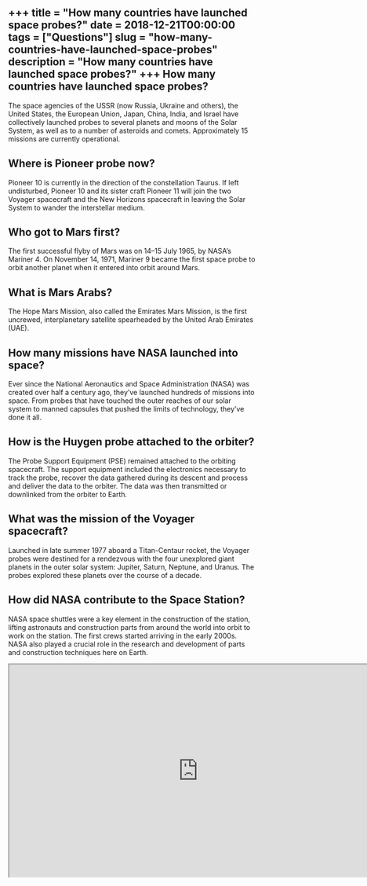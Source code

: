 +++
title = "How many countries have launched space probes?"
date = 2018-12-21T00:00:00
tags = ["Questions"]
slug = "how-many-countries-have-launched-space-probes"
description = "How many countries have launched space probes?"
+++
How many countries have launched space probes?
----------------------------------------------

The space agencies of the USSR (now Russia, Ukraine and others), the United States, the European Union, Japan, China, India, and Israel have collectively launched probes to several planets and moons of the Solar System, as well as to a number of asteroids and comets. Approximately 15 missions are currently operational.

Where is Pioneer probe now?
---------------------------

Pioneer 10 is currently in the direction of the constellation Taurus. If left undisturbed, Pioneer 10 and its sister craft Pioneer 11 will join the two Voyager spacecraft and the New Horizons spacecraft in leaving the Solar System to wander the interstellar medium.

Who got to Mars first?
----------------------

The first successful flyby of Mars was on 14–15 July 1965, by NASA’s Mariner 4. On November 14, 1971, Mariner 9 became the first space probe to orbit another planet when it entered into orbit around Mars.

What is Mars Arabs?
-------------------

The Hope Mars Mission, also called the Emirates Mars Mission, is the first uncrewed, interplanetary satellite spearheaded by the United Arab Emirates (UAE).

How many missions have NASA launched into space?
------------------------------------------------

Ever since the National Aeronautics and Space Administration (NASA) was created over half a century ago, they’ve launched hundreds of missions into space. From probes that have touched the outer reaches of our solar system to manned capsules that pushed the limits of technology, they’ve done it all.

How is the Huygen probe attached to the orbiter?
------------------------------------------------

The Probe Support Equipment (PSE) remained attached to the orbiting spacecraft. The support equipment included the electronics necessary to track the probe, recover the data gathered during its descent and process and deliver the data to the orbiter. The data was then transmitted or downlinked from the orbiter to Earth.

What was the mission of the Voyager spacecraft?
-----------------------------------------------

Launched in late summer 1977 aboard a Titan-Centaur rocket, the Voyager probes were destined for a rendezvous with the four unexplored giant planets in the outer solar system: Jupiter, Saturn, Neptune, and Uranus. The probes explored these planets over the course of a decade.

How did NASA contribute to the Space Station?
---------------------------------------------

NASA space shuttles were a key element in the construction of the station, lifting astronauts and construction parts from around the world into orbit to work on the station. The first crews started arriving in the early 2000s. NASA also played a crucial role in the research and development of parts and construction techniques here on Earth.

<iframe allow="accelerometer; autoplay; clipboard-write; encrypted-media; gyroscope; picture-in-picture" allowfullscreen="" class="__youtube_prefs__  epyt-is-override  no-lazyload" data-no-lazy="1" data-origheight="433" data-origwidth="770" data-skipgform_ajax_framebjll="" height="433" id="_ytid_22715" loading="lazy" src="https://www.youtube.com/embed/jiQpudokpzc?enablejsapi=1&autoplay=0&cc_load_policy=0&cc_lang_pref=&iv_load_policy=1&loop=0&modestbranding=0&rel=1&fs=1&playsinline=0&autohide=2&theme=dark&color=red&controls=1&" title="YouTube player" width="770"></iframe>